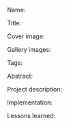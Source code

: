 Name:

Title: 

Cover image: 

Gallery images:

Tags: 

Abstract: 

Project description:

Implementation:

Lessons learned: